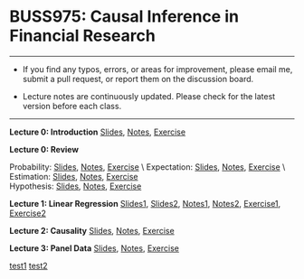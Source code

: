 # BUSS975: Causal Inference in Financial Research

---

- If you find any typos, errors, or areas for improvement, please email me, submit a pull request, or report them on the discussion board.

- Lecture notes are continuously updated. Please check for the latest version before each class.

---


**Lecture 0: Introduction**
[Slides](https://github.com/chung-jiwoong/BUSS975-Slides/blob/main/notes/00_Introduction/00_Introduction.pdf),
[Notes](https://github.com/chung-jiwoong/BUSS975-Slides/blob/main/notes/00_Introduction/Intro.pdf), 
[Exercise](https://github.com/chung-jiwoong/BUSS975-Slides/blob/main/notes/00_Introduction/00_introduction_PS.pdf)


**Lecture 0: Review**

Probability: [Slides](https://github.com/chung-jiwoong/BUSS975-Slides/blob/main/notes/00_Review/00_review_A.pdf),
[Notes](https://github.com/chung-jiwoong/BUSS975-Slides/blob/main/notes/00_Review/review_A.pdf),
[Exercise](https://github.com/chung-jiwoong/BUSS975-Slides/blob/main/notes/00_Review/00_review_A_PS.pdf) \ 
Expectation: [Slides](https://github.com/chung-jiwoong/BUSS975-Slides/blob/main/notes/00_Review/00_review_B.pdf), 
[Notes](https://github.com/chung-jiwoong/BUSS975-Slides/blob/main/notes/00_Review/review_B.pdf),
[Exercise](https://github.com/chung-jiwoong/BUSS975-Slides/blob/main/notes/00_Review/00_review_B_PS.pdf) \ 
Estimation: [Slides](https://github.com/chung-jiwoong/BUSS975-Slides/blob/main/notes/00_Review/00_review_C.pdf), 
[Notes](https://github.com/chung-jiwoong/BUSS975-Slides/blob/main/notes/00_Review/review_C.pdf),
[Exercise](https://github.com/chung-jiwoong/BUSS975-Slides/blob/main/notes/00_Review/00_review_C_PS.pdf)  \
Hypothesis: [Slides](https://github.com/chung-jiwoong/BUSS975-Slides/blob/main/notes/00_Review/00_review_D.pdf), 
[Notes](https://github.com/chung-jiwoong/BUSS975-Slides/blob/main/notes/00_Review/review_D.pdf),
[Exercise](https://github.com/chung-jiwoong/BUSS975-Slides/blob/main/notes/00_Review/00_review_D_PS.pdf) 
    

**Lecture 1: Linear Regression**
[Slides1](https://github.com/chung-jiwoong/BUSS975-Slides/blob/main/notes/01_Regression/01_linear_regression1.pdf), 
[Slides2](https://github.com/chung-jiwoong/BUSS975-Slides/blob/main/notes/01_Regression/01_linear_regression2.pdf),
[Notes1](https://github.com/chung-jiwoong/BUSS975-Slides/blob/main/notes/01_Regression/linear_regression1_v2.pdf), 
[Notes2](https://github.com/chung-jiwoong/BUSS975-Slides/blob/main/notes/01_Regression/linear_regression2.pdf),
[Exercise1](https://github.com/chung-jiwoong/BUSS975-Slides/blob/main/notes/01_Regression/02_linear_regression1_PS.pdf), 
[Exercise2](https://github.com/chung-jiwoong/BUSS975-Slides/blob/main/notes/01_Regression/02_linear_regression2_PS.pdf)



**Lecture 2: Causality**
[Slides](https://github.com/chung-jiwoong/BUSS975-Slides/blob/main/notes/03_causality/03_causality.pdf), 
[Notes](https://github.com/chung-jiwoong/BUSS975-Slides/blob/main/notes/03_causality/causality_v1.pdf), 
[Exercise](https://github.com/chung-jiwoong/BUSS975-Slides/blob/main/notes/03_causality/03_causality_PS.pdf)


**Lecture 3: Panel Data**
[Slides](https://github.com/chung-jiwoong/BUSS975-Slides/blob/main/notes/04_Panel/04_panel.pdf), 
[Notes](https://github.com/chung-jiwoong/BUSS975-Slides/blob/main/notes/04_Panel/panel_data_v1.pdf), 
[Exercise](https://github.com/chung-jiwoong/BUSS975-Slides/blob/main/notes/04_Panel/04_panel_PS.pdf)


[test1](https://docs.google.com/viewer?url=https://raw.githubusercontent.com/chung-jiwoong/BUSS975-Slides/blob/main/notes/04_Panel/04_panel_PS.pdf)
[test2](https://chung-jiwoong.github.io/BUSS975-Slides/notes/04_Panel/04_panel_PS.pdf)
